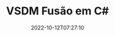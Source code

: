 ---
############################# Static ############################
layout: "auto-gen-merge"
date: 2022-10-12T07:27:10
draft: false
otherformats: docx dot dotm dotx epub html mht mhtml odp ods odt one otp ott pdf pps

############################# Head ############################
head_title: "Mesclar VSDM Arquivos em C# | VSDM Fusão"
head_description: "Mescle vários arquivos VSDM em um único arquivo usando a API de fusão de documentos C# .NET. Mescle páginas específicas ou intervalos de páginas de vários documentos em um único documento."

############################# Header ############################
title: "VSDM Fusão em C#"
description: "Mescle VSDM com algumas linhas de código .NET."
bg_image: "https://cms.admin.containerize.com/templates/aspose/App_Themes/V3/images/bg/header1.png"
bg_overlay: false
button:
    enable: true
    icon: "fas fa-arrow-down"
    label: "Baixar Teste Gratuito"
    link: "https://downloads.groupdocs.com/merger/net"

############################# SubMenu ############################
submenu:
    enable: true

    left:
        img_alt: "GroupDocs.Merger for .NET"
        image: "https://cms.admin.containerize.com/templates/groupdocs/images/product-logos/90x90-noborder/groupdocs-merger-net.png"
        product: "GroupDocs.Merger"
        platform: ".NET"

    middle:
        button:

            # button loop
            - link: "https://apireference.groupdocs.com/merger/net"
              text: "Referência da API"

            # button loop
            - link: "https://github.com/groupdocs-merger"
              text: "Exemplos de código"

            # button loop
            - link: "https://products.groupdocs.app/merger/family"
              text: "Demonstrações ao vivo"

            # button loop
            - link: "https://purchase.groupdocs.com/pricing/merger/net"
              text: "Preços"

    right:
        link_download: "https://downloads.groupdocs.com/merger"
        link_learn: "https://docs.groupdocs.com/merger/net"
        link_buy: "https://purchase.groupdocs.com"

############################# About ############################
about:
    enable: true
    title: "Sobre a API GroupDocs.Merger for .NET"
    content: |
        [GroupDocs.Merger for .NET](/pt/merger/net/) fornece uma solução conveniente para mesclar vários PDF, Microsoft Office (Word, Excel, PowerPoint, OneNote), OpenDocument, HTML, imagens e muitos outros documentos em um único arquivo dentro dos aplicativos .NET. O GroupDocs.Merger economizará muito esforço, pois você tem permissão para mesclar VSDM documentos - não há necessidade de instalar nenhum software de terceiros, aplicativos de desktop ou plug-ins. Agora é desnecessário perder seu tempo e mesclar arquivos manualmente! A missão do GroupDocs é fornecer a melhor qualidade e simplificar os fluxos de trabalho de processamento de documentos.
        
        A API GroupDocs.Merger é a escolha certa para soluções corporativas que precisam de recursos de mesclagem de arquivos. Essas APIs são bem suportadas em todos os principais sistemas operacionais e plataformas, incluindo .NET Framework, .NET Standard, .NET Core, Mono.

############################# Steps ############################
steps:
    enable: true
    title_left: "Como mesclar vários arquivos VSDM"
    content_left: |
        [GroupDocs.Merger for .NET](/pt/merger/net/) torna mais fácil para os desenvolvedores do .NET mesclar dois ou mais arquivos VSDM em seus aplicativos implementando um alguns passos fáceis.
        
        * Crie uma nova instância de **Merger** e passe o caminho do documento de origem como um parâmetro de construtor.
        * Chame **Join** da classe **Merger** e passe o segundo caminho do documento de origem.
        * Chame **Save** da classe **Merger** para salvar o documento mesclado.

    title_right: "Requisitos de sistema"
    content_right: |
        As APIs do GroupDocs.Merger for .NET são compatíveis com todas as principais plataformas e sistemas operacionais. Antes de executar o código abaixo, certifique-se de ter os seguintes pré-requisitos instalados em seu sistema.

        * Sistemas operacionais: Microsoft Windows, Linux, MacOS
        * Ambientes de desenvolvimento: Visual Studio, Xamarin, MonoDevelop
        * Estruturas: .NET Framework, .NET Standard, .NET Core, Mono
        * Faça o download da versão mais recente do GroupDocs.Merger for .NET de [NuGet](https://www.nuget.org/packages/groupdocs.merger)
         
    code: |
     {{% merger/additional-styles %}}
     {{< merger/code-merger title="Como mesclar arquivos VSDM usando o código de exemplo C#">}}

        ```csharp    
        // Mesclar VSDM arquivos usando a API GroupDocs.Merger
        // Instanciar Fusão com documento de entrada VSDM
        using (Merger merger = new Merger("input1.vsdm"))
          {
            // Chame o método Join da instância da classe Merger e passe o segundo caminho do documento de origem
            merger.Join("input2.vsdm");
    
            // Chame o método Save da instância da classe Merger para salvar o documento mesclado
            merger.Save("merged-file.vsdm");
          }
        ```
     {{< /merger/code-merger >}}

############################# Demos ############################
demos:
    enable: true
    title: "Demonstrações ao vivo - aplicativo online para mesclar documentos"
    content: |
       Mescle mais de um arquivo VSDM agora mesmo visitando o site [GroupDocs.Merger Live Demos](https://products.groupdocs.app/merger/vsdm).
       A demonstração ao vivo tem os seguintes benefícios.
        
############################# About Formats ############################
about_formats:
    enable: true

############################# More Formats ############################
more_formats:
    enable: true
    title: "Mesclando outros formatos de documento"
    content: |
        .NET documenta a API de fusão para formatos de arquivo e imagens. Mescle alguns dos formatos de documentos populares conforme indicado abaixo.

############################# Back to top ###############################
back_to_top:
    enable: true
---
